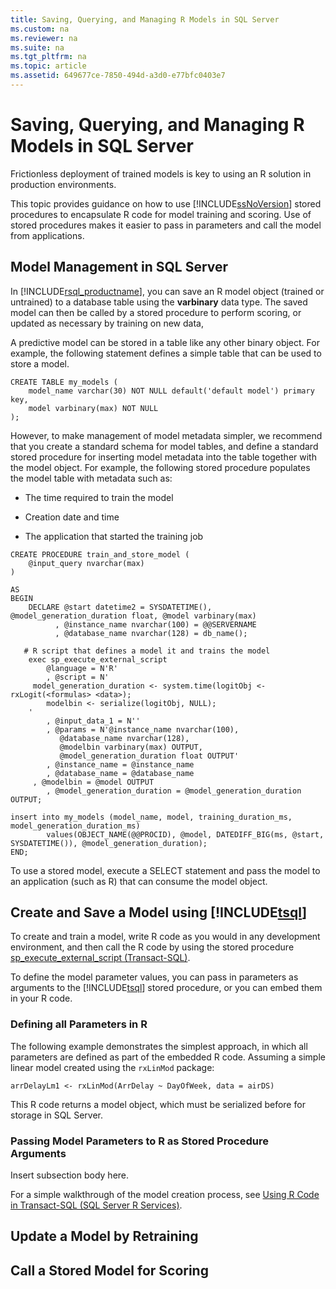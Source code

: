 ```yaml
---
title: Saving, Querying, and Managing R Models in SQL Server
ms.custom: na
ms.reviewer: na
ms.suite: na
ms.tgt_pltfrm: na
ms.topic: article
ms.assetid: 649677ce-7850-494d-a3d0-e77bfc0403e7
---
```

# Saving, Querying, and Managing R Models in SQL Server
  Frictionless deployment of trained models is key to using an R solution in production environments.  
  
 This topic provides guidance on how to use [!INCLUDE[ssNoVersion](../../Token\Other/ssNoVersion_md.md)] stored procedures to encapsulate R code for model training and scoring. Use of stored procedures makes it easier to pass in parameters and call the model from applications.  
  
## Model Management in SQL Server  
 In [!INCLUDE[rsql_productname](../../Token\Other/rsql_productname_md.md)], you can save an R model object \(trained or untrained\) to a database table using the **varbinary** data type. The saved model can then be called by a stored procedure to perform scoring, or updated as necessary by training on new data,  
  
 A predictive model can be stored in a table like any other binary object. For example, the following statement defines a simple table that can be used to store a model.  
  
```  
CREATE TABLE my_models (  
	model_name varchar(30) NOT NULL default('default model') primary key,  
	model varbinary(max) NOT NULL  
);  
```  
  
 However, to make management of model metadata simpler, we recommend that you create a standard schema for model tables, and define a standard stored procedure for inserting model metadata into the table together with the model object. For example, the following stored procedure populates the model table with metadata such as:  
  
-   The time required to train the model  
  
-   Creation date and time  
  
-   The application that started the training job  
  
```  
CREATE PROCEDURE train_and_store_model (  
	@input_query nvarchar(max)  
)  
  
AS  
BEGIN  
	DECLARE @start datetime2 = SYSDATETIME(), @model_generation_duration float, @model varbinary(max)  
		  , @instance_name nvarchar(100) = @@SERVERNAME  
		  , @database_name nvarchar(128) = db_name();  
  
   # R script that defines a model it and trains the model  
	exec sp_execute_external_script  
		@language = N'R'  
		, @script = N'  
     model_generation_duration <- system.time(logitObj <- rxLogit(<formulas> <data>);   
	    modelbin <- serialize(logitObj, NULL);  
	'  
		, @input_data_1 = N''  
		, @params = N'@instance_name nvarchar(100),   
           @database_name nvarchar(128),   
           @modelbin varbinary(max) OUTPUT,   
           @model_generation_duration float OUTPUT'  
		, @instance_name = @instance_name  
		, @database_name = @database_name  
	 , @modelbin = @model OUTPUT  
		, @model_generation_duration = @model_generation_duration OUTPUT;  
  
insert into my_models (model_name, model, training_duration_ms, model_generation_duration_ms)  
		values(OBJECT_NAME(@@PROCID), @model, DATEDIFF_BIG(ms, @start, SYSDATETIME()), @model_generation_duration);  
END;  
```  
  
 To use a stored model, execute a SELECT statement and pass the model to an application \(such as R\) that can consume the model object.  
  
## Create and Save a Model using [!INCLUDE[tsql](../../Token\Other/tsql_md.md)]  
 To create and train a model, write R code as you would in any development environment, and then call the R code by using the stored procedure [sp_execute_external_script &#40;Transact-SQL&#41;](../Topic/sp_execute_external_script%20\(Transact-SQL\).md).  
  
 To define the model parameter values, you can pass in parameters as arguments to the [!INCLUDE[tsql](../../Token\Other/tsql_md.md)] stored procedure, or you can embed them in your R code.  
  
### Defining all Parameters in R  
 The following example demonstrates the simplest approach, in which all parameters are defined as part of the embedded R code. Assuming a simple linear model created using the `rxLinMod` package:  
  
```  
arrDelayLm1 <- rxLinMod(ArrDelay ~ DayOfWeek, data = airDS)  
```  
  
 This R code returns a model object, which must be serialized before for storage in SQL Server.  
  
### Passing Model Parameters to R as Stored Procedure Arguments  
 Insert subsection body here.  
  
 For a simple walkthrough of the model creation process, see [Using R Code in Transact-SQL &#40;SQL Server R Services&#41;](../Topic/Using%20R%20Code%20in%20Transact-SQL%20\(SQL%20Server%20R%20Services\).md).  
  
## Update a Model by Retraining  
  
## Call a Stored Model for Scoring  
  
  